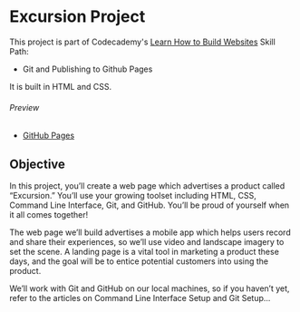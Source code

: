 # Excursion Project

This project is part of Codecademy's [Learn How to Build Websites](https://www.codecademy.com/learn/paths/learn-how-to-build-websites) Skill Path:

- Git and Publishing to Github Pages
  
It is built in HTML and CSS.

###### Preview

- [GitHub Pages](http://brezich.github.io/excursion)

## Objective

In this project, you’ll create a web page which advertises a product called “Excursion.” You’ll use your growing toolset including HTML, CSS, Command Line Interface, Git, and GitHub. You’ll be proud of yourself when it all comes together!

The web page we’ll build advertises a mobile app which helps users record and share their experiences, so we’ll use video and landscape imagery to set the scene. A landing page is a vital tool in marketing a product these days, and the goal will be to entice potential customers into using the product.

We’ll work with Git and GitHub on our local machines, so if you haven’t yet, refer to the articles on Command Line Interface Setup and Git Setup...
